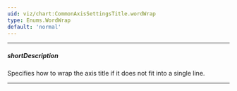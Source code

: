 ```yaml
---
uid: viz/chart:CommonAxisSettingsTitle.wordWrap
type: Enums.WordWrap
default: 'normal'
---
```

---
##### shortDescription
Specifies how to wrap the axis title if it does not fit into a single line.

---
